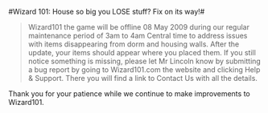 #Wizard 101: House so big you LOSE stuff? Fix on its way!#


> Wizard101 the game will be offline 08 May 2009 during our regular maintenance period of 3am to 4am Central time to address issues with items disappearing from dorm and housing walls. After the update, your items should appear where you placed them. If you still notice something is missing, please let Mr Lincoln know by submitting a bug report by going to Wizard101.com the website and clicking Help & Support. There you will find a link to Contact Us with all the details.

 Thank you for your patience while we continue to make improvements to Wizard101.




